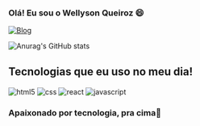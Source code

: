 ### Olá! Eu sou o Wellyson Queiroz 😄

[![Blog](https://img.shields.io/badge/Instagram-E4405F?style=for-the-badge&logo=instagram&logoColor=white)](https://www.instagram.com/wellyson_claudio/?igshid=MzRlODBiNWFlZA%3D%3D)

![Anurag's GitHub stats](https://github-readme-stats.vercel.app/api?username=wellysonqueiroz&show_icons=true&theme=radical)

## Tecnologias que eu uso no meu dia!


<div>
<img align="center" alt="html5" src="https://img.shields.io/badge/HTML5-E34F26?style=for-the-badge&logo=html5&logoColor=white">
<img align="center" alt="css" src="https://img.shields.io/badge/CSS3-1572B6?style=for-the-badge&logo=css3&logoColor=white">
<img align="center" alt="react" src="https://img.shields.io/badge/React-20232A?style=for-the-badge&logo=react&logoColor=61DAFB">
<img align="center" alt="javascript" src="https://img.shields.io/badge/JavaScript-F7DF1E?style=for-the-badge&logo=javascript&logoColor=black">

</div>

### Apaixonado por tecnologia, pra cima🚀

